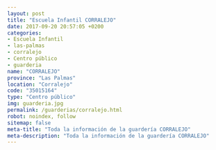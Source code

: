 ```yaml
---
layout: post
title: "Escuela Infantil CORRALEJO"
date: 2017-09-20 20:57:05 +0200
categories:
- Escuela Infantil
- las-palmas
- corralejo
- Centro público
- guarderia
name: "CORRALEJO"
province: "Las Palmas"
location: "Corralejo"
code: "35015164"
type: "Centro público"
img: guarderia.jpg
permalink: /guarderias/corralejo.html
robot: noindex, follow
sitemap: false
meta-title: "Toda la información de la guardería CORRALEJO"
meta-description: "Toda la información de la guardería CORRALEJO"
---
```

